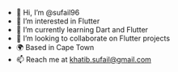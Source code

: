 - 👋 Hi, I’m @sufail96
- 👀 I’m interested in Flutter
- 🌱 I’m currently learning Dart and Flutter
- 💞️ I’m looking to collaborate on Flutter projects
- 🌍 Based in Cape Town
- 📫 Reach me at khatib.sufail@gmail.com

<!---
sufail96/sufail96 is a ✨ special ✨ repository because its `README.md` (this file) appears on your GitHub profile.
You can click the Preview link to take a look at your changes.
--->
